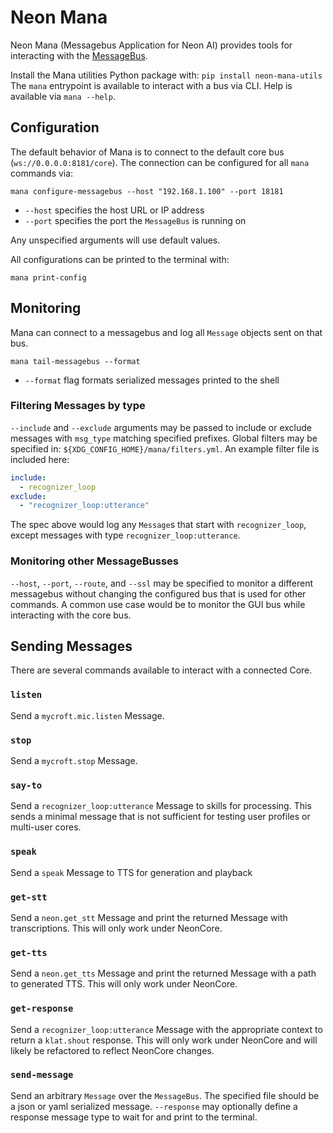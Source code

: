 # Neon Mana
Neon Mana (Messagebus Application for Neon AI) provides tools for interacting with 
the [MessageBus](https://mycroft-ai.gitbook.io/docs/mycroft-technologies/mycroft-core/message-bus).

Install the Mana utilities Python package with: `pip install neon-mana-utils`
The `mana` entrypoint is available to interact with a bus via CLI. Help is available via `mana --help`.

## Configuration
The default behavior of Mana is to connect to the default core bus (`ws://0.0.0.0:8181/core`). The connection can be 
configured for all `mana` commands via:

```shell
mana configure-messagebus --host "192.168.1.100" --port 18181
```
* `--host` specifies the host URL or IP address
* `--port` specifies the port the `MessageBus` is running on

Any unspecified arguments will use default values.

All configurations can be printed to the terminal with:

```shell
mana print-config
```

## Monitoring
Mana can connect to a messagebus and log all `Message` objects sent on that bus.

```shell
mana tail-messagebus --format
```
* `--format` flag formats serialized messages printed to the shell

### Filtering Messages by type
`--include` and `--exclude` arguments may be passed to include or exclude messages 
with `msg_type` matching specified prefixes. Global filters may be specified in: 
`${XDG_CONFIG_HOME}/mana/filters.yml`. An example filter file is included here:

```yaml
include:
  - recognizer_loop
exclude:
  - "recognizer_loop:utterance"
```

The spec above would log any `Message`s that start with `recognizer_loop`, except
messages with type `recognizer_loop:utterance`.

### Monitoring other MessageBusses
`--host`, `--port`, `--route`, and `--ssl` may be specified to monitor a different 
messagebus without changing the configured bus that is used for other commands. A 
common use case would be to monitor the GUI bus while interacting with the core bus.

## Sending Messages
There are several commands available to interact with a connected Core.

### `listen`
Send a `mycroft.mic.listen` Message.

### `stop`
Send a `mycroft.stop` Message.

### `say-to`
Send a `recognizer_loop:utterance` Message to skills for processing. This sends a minimal message that is
not sufficient for testing user profiles or multi-user cores.

### `speak`
Send a `speak` Message to TTS for generation and playback

### `get-stt`
Send a `neon.get_stt` Message and print the returned Message with transcriptions.
This will only work under NeonCore.

### `get-tts`
Send a `neon.get_tts` Message and print the returned Message with a path to generated TTS.
This will only work under NeonCore.

### `get-response`
Send a `recognizer_loop:utterance` Message with the appropriate context to return a `klat.shout` response.
This will only work under NeonCore and will likely be refactored to reflect NeonCore changes.

### `send-message`
Send an arbitrary `Message` over the `MessageBus`. The specified file should be a json or yaml
serialized message. `--response` may optionally define a response message type to wait for and print to the terminal.
